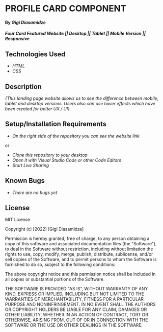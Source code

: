 # PROFILE CARD COMPONENT

#### By _**Gigi Diasamidze**_
#### _Four Card Featured Website || Desktop || Tablet || Mobile Version || Responsive_

## Technologies Used
* _HTML_
* _CSS_

## Description
_{This landing page website allows us to see the difference between mobile, tablet and desktop versions. Users also can use hover effects which have been created for better UX / UI}_

## Setup/Installation Requirements 
* _On the right side of the repository you can see the website link_

or

* _Clone this repository to your desktop_
* _Open it with Visual Studio Code or other Code Editors_
* _Start Live Sharing_


## Known Bugs
* _There are no bugs yet_

## License
MIT License

Copyright (c) [2022] [Gigi Diasamidze]

Permission is hereby granted, free of charge, to any person obtaining a copy
of this software and associated documentation files (the "Software"), to deal
in the Software without restriction, including without limitation the rights
to use, copy, modify, merge, publish, distribute, sublicense, and/or sell
copies of the Software, and to permit persons to whom the Software is
furnished to do so, subject to the following conditions:

The above copyright notice and this permission notice shall be included in all
copies or substantial portions of the Software.

THE SOFTWARE IS PROVIDED "AS IS", WITHOUT WARRANTY OF ANY KIND, EXPRESS OR
IMPLIED, INCLUDING BUT NOT LIMITED TO THE WARRANTIES OF MERCHANTABILITY,
FITNESS FOR A PARTICULAR PURPOSE AND NONINFRINGEMENT. IN NO EVENT SHALL THE
AUTHORS OR COPYRIGHT HOLDERS BE LIABLE FOR ANY CLAIM, DAMAGES OR OTHER
LIABILITY, WHETHER IN AN ACTION OF CONTRACT, TORT OR OTHERWISE, ARISING FROM,
OUT OF OR IN CONNECTION WITH THE SOFTWARE OR THE USE OR OTHER DEALINGS IN THE
SOFTWARE.
